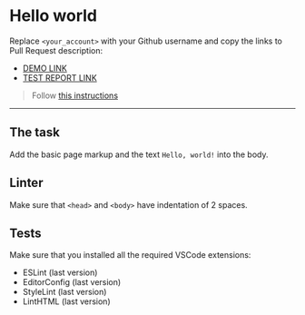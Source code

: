 # Hello world

Replace `<your_account>` with your Github username and copy the links to Pull Request description:
- [DEMO LINK](https://OleksandrKashapov.github.io/layout_hello-world/)
- [TEST REPORT LINK](https://OleksandrKashapov.github.io/layout_hello-world/report/html_report/)

> Follow [this instructions](https://mate-academy.github.io/layout_task-guideline/#how-to-solve-the-layout-tasks-on-github)
___

## The task

Add the basic page markup and the text `Hello, world!` into the body.

## Linter

Make sure that `<head>` and `<body>` have indentation of 2 spaces.

## Tests

Make sure that you installed all the required VSCode extensions:

- ESLint (last version)
- EditorConfig (last version)
- StyleLint (last version)
- LintHTML (last version)
